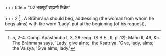 +++
title = "02 भवत्पूर्वां ब्राह्मणो भिक्षेत"

+++
2 [^1] . A Brāhmaṇa should beg, addressing (the woman from whom he begs alms) with the word 'Lady' put at the beginning (of his request),


[^1]:  5, 2-4. Comp. Āpastamba I, 3, 28 seqq. (S.B.E., II, p. 12); Manu II, 49, &c. The Brāhmaṇa says, 'Lady, give alms;' the Kṣatriya, 'Give, lady, alms;' the Vaiśya, 'Give alms, lady.'

